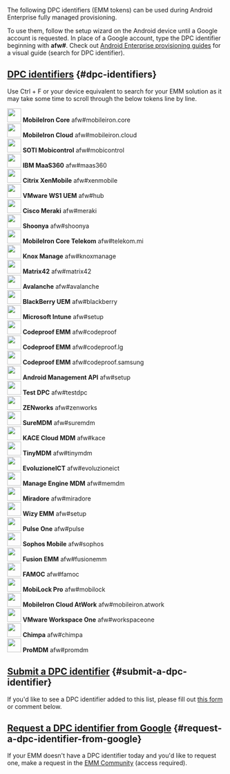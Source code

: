 <!---
title: "Android Enterprise DPC identifier collection"
date: "2018-10-28"
--->

The following DPC identifiers (EMM tokens) can be used during Android Enterprise fully managed provisioning.

To use them, follow the setup wizard on the Android device until a Google account is requested. In place of a Google account, type the DPC identifier beginning with **afw#**. Check out [Android Enterprise provisioning guides](/docs/enterprise-mobility/android/android-enterprise-provisioning-guides/) for a visual guide (search for DPC identifier).

## [DPC identifiers](#dpc-identifiers) {#dpc-identifiers}

Use Ctrl + F or your device equivalent to search for your EMM solution as it may take some time to scroll through the below tokens line by line.


<div id="dpc_extras">
  <div class="dpc-vendor">
    <img width="32px" height="32px" src="/wp-content/uploads/2018/10/mobileiron_71819.png"/>
    <b>MobileIron Core</b>  
    afw#mobileiron.core
  </div>
  <div class="dpc-vendor">
    <img width="32px" height="32px" src="/wp-content/uploads/2018/10/mobileiron_71819.png"/>
    <b>MobileIron Cloud</b>  
    afw#mobileiron.cloud
  </div>
  <div class="dpc-vendor">
    <img width="32px" height="32px" src="/wp-content/uploads/2018/10/mobico-1.jpg"/>
    <b>SOTI Mobicontrol</b>  
    afw#mobicontrol  
  </div>
  <div class="dpc-vendor">
    <img width="32px" height="32px" src="/wp-content/uploads/2018/10/maas.jpg"/>
    <b>IBM MaaS360</b>  
    afw#maas360  
  </div>
  <div class="dpc-vendor">
    <img width="32px" height="32px" src="/wp-content/uploads/2018/10/xenmob.jpg"/>
    <b>Citrix XenMobile</b>  
    afw#xenmobile
  </div>
  <div class="dpc-vendor">
    <img width="32px" height="32px" src="/wp-content/uploads/2018/10/ws1uemicon.jpg"/>
    <b>VMware WS1 UEM</b>  
    afw#hub
  </div>
  <div class="dpc-vendor">
    <img width="32px" height="32px" src="/wp-content/uploads/2018/10/meraki.jpg"/>
    <b>Cisco Meraki</b>  
    afw#meraki
  </div>
  <div class="dpc-vendor">
    <img width="32px" height="32px" src="/wp-content/uploads/2018/10/shoonyaglow.png"/>
    <b>Shoonya</b>  
    afw#shoonya  
  </div>
  <div class="dpc-vendor">
    <img width="32px" height="32px" src="/wp-content/uploads/2018/10/mobileiron_71819.png"/>
    <b>MobileIron Core Telekom</b>  
    afw#telekom.mi  
  </div>
  <div class="dpc-vendor">
    <img width="32px" height="32px" src="/wp-content/uploads/2019/07/knox.png"/>
    <b>Knox Manage</b>  
    afw#knoxmanage  
  </div>
  <div class="dpc-vendor">
    <img width="32px" height="32px" src="/wp-content/uploads/2020/02/Silverback-Companion-Application-Icon.png"/>
    <b>Matrix42</b>  
    afw#matrix42  
  </div>
  <div class="dpc-vendor">
    <img width="32px" height="32px" src="/wp-content/uploads/2018/10/avalanche.png"/>
    <b>Avalanche</b>  
    afw#avalanche
  </div>
  <div class="dpc-vendor">
    <img width="32px" height="32px" src="/wp-content/uploads/2018/10/bbuem.jpg"/>
    <b>BlackBerry UEM</b>  
    afw#blackberry
  </div>
  <div class="dpc-vendor">
    <img width="32px" height="32px" src="/wp-content/uploads/2018/10/intune.jpg"/>
    <b>Microsoft Intune</b>  
    afw#setup
  </div>
  <div class="dpc-vendor">
    <img width="32px" height="32px" src="/wp-content/uploads/2018/10/codeproof.png"/>
    <b>Codeproof EMM</b>  
    afw#codeproof  
  </div>
  <div class="dpc-vendor">
    <img width="32px" height="32px" src="/wp-content/uploads/2018/10/codeproof.png"/>
    <b>Codeproof EMM</b>  
    afw#codeproof.lg  
  </div>
  <div class="dpc-vendor">
    <img width="32px" height="32px" src="/wp-content/uploads/2018/10/codeproof.png"/>
    <b>Codeproof EMM</b>  
    afw#codeproof.samsung  
  </div>
  <div class="dpc-vendor">
    <img width="32px" height="32px" src="/wp-content/uploads/2018/10/goog.png"/>
    <b>Android Management API</b>  
    afw#setup  
  </div>
  <div class="dpc-vendor">
    <img width="32px" height="32px" src="/wp-content/uploads/2018/10/goog.png"/>
    <b>Test DPC</b>  
    afw#testdpc  
  </div>
  <div class="dpc-vendor">
    <img width="32px" height="32px" src="/wp-content/uploads/2018/10/zen.png"/>
    <b>ZENworks</b>  
    afw#zenworks
  </div>
  <div class="dpc-vendor">
    <img width="32px" height="32px" src="/wp-content/uploads/2018/10/suremdm.png"/>
    <b>SureMDM</b>  
    afw#suremdm
  </div>
  <div class="dpc-vendor">
    <img width="32px" height="32px" src="/wp-content/uploads/2019/05/kace-orange.png"/>
    <b>KACE Cloud MDM</b>  
    afw#kace
  </div>
  <div class="dpc-vendor">
    <img width="32px" height="32px" src="/wp-content/uploads/2019/12/icon-android-tinymdm-white64x64.png"/>
    <b>TinyMDM</b>  
    afw#tinymdm
  </div>
  <div class="dpc-vendor">
    <img width="32px" height="32px" src="/wp-content/uploads/2018/10/evoluzione-e1599084314695.png"/>
    <b>EvoluzioneICT</b>  
    afw#evoluzioneict
  </div>
  <div class="dpc-vendor">
    <img width="32px" height="32px" src="/wp-content/uploads/2018/10/memdm.jpg"/>
    <b>Manage Engine MDM</b>  
    afw#memdm
  </div>
  <div class="dpc-vendor">
    <img width="32px" height="32px" src="/wp-content/uploads/2018/10/miradore-2-e1540806823873.jpg"/>
    <b>Miradore</b>  
    afw#miradore  
  </div>
  <div class="dpc-vendor">
    <img width="32px" height="32px" src="/wp-content/uploads/2018/10/wizy.jpg"/>
    <b>Wizy EMM</b>  
    afw#setup
  </div>
  <div class="dpc-vendor">
    <img width="32px" height="32px" src="/wp-content/uploads/2018/10/pulseemm.png"/>
    <b>Pulse One</b>  
    afw#pulse  
  </div>
  <div class="dpc-vendor">
    <img width="32px" height="32px" src="/wp-content/uploads/2018/10/sophos.png"/>
    <b>Sophos Mobile</b>  
    afw#sophos  
  </div>
  <div class="dpc-vendor">
    <img width="32px" height="32px" src="/wp-content/uploads/2018/10/fusionemm.png"/>
    <b>Fusion EMM</b>  
    afw#fusionemm  
  </div>
  <div class="dpc-vendor">
    <img width="32px" height="32px" src="/wp-content/uploads/2018/10/famoc.png"/>
    <b>FAMOC</b>  
    afw#famoc  
  </div>
  <div class="dpc-vendor">
    <img width="32px" height="32px" src="/wp-content/uploads/2018/10/mobilock.png"/>
    <b>MobiLock Pro</b>  
    afw#mobilock
  </div>
  <div class="dpc-vendor">
    <img width="32px" height="32px" src="/wp-content/uploads/2018/10/mobileiron_71819.png"/>
    <b>MobileIron Cloud AtWork</b>  
    afw#mobileiron.atwork
  </div>
  <div class="dpc-vendor">
    <img width="32px" height="32px" src="/wp-content/uploads/2018/10/ws1uemicon.jpg"/>
    <b>VMware Workspace One</b>  
    afw#workspaceone
  </div>
  <div class="dpc-vendor">
    <img width="32px" height="32px" src="/wp-content/uploads/2020/02/Logo-Chimpa-quad.png"/>
    <b>Chimpa</b>  
    afw#chimpa
  </div>
  <div class="dpc-vendor">
    <img width="32px" height="32px" src="/wp-content/uploads/2021/04/promdm.png"/>
    <b>ProMDM</b>  
    afw#promdm
  </div>
</div>

## [Submit a DPC identifier](#submit-a-dpc-identifier) {#submit-a-dpc-identifier}

If you'd like to see a DPC identifier added to this list, please fill out [this form](https://goo.gl/forms/vfU80cxjWtssDOcy2) or comment below.

## [Request a DPC identifier from Google](#request-a-dpc-identifier-from-google) {#request-a-dpc-identifier-from-google}

If your EMM doesn't have a DPC identifier today and you'd like to request one, make a request in the [EMM Community](https://emm.androidenterprise.dev/s/) (access required).
